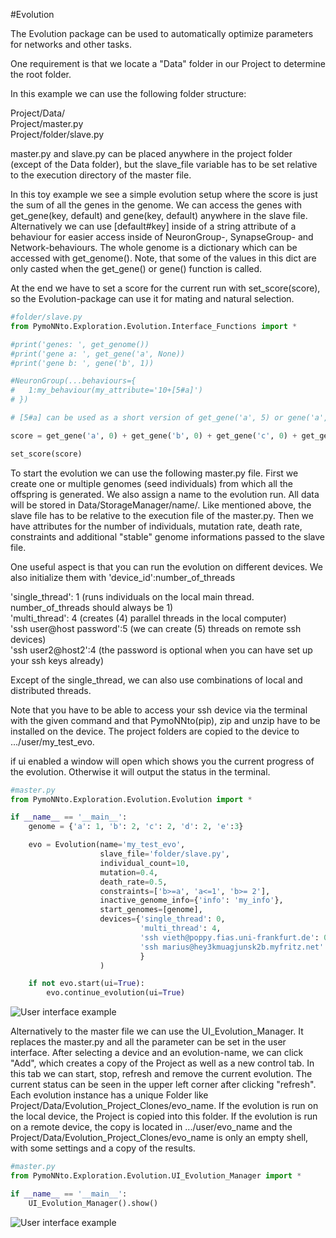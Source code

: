 #Evolution

The Evolution package can be used to automatically optimize parameters for networks and other tasks.

One requirement is that we locate a "Data" folder in our Project to determine the root folder.

In this example we can use the following folder structure:

Project/Data/ <br>
Project/master.py <br>
Project/folder/slave.py <br>

master.py and slave.py can be placed anywhere in the project folder (except of the Data folder), 
but the slave_file variable has to be set relative to the execution directory of the master file.


In this toy example we see a simple evolution setup where the score is just the sum of all the genes in the genome.
We can access the genes with get_gene(key, default) and gene(key, default) anywhere in the slave file. 
Alternatively we can use [default#key] inside of a string attribute of a behaviour for easier access inside of NeuronGroup-, SynapseGroup- and Network-behaviours.
The whole genome is a dictionary which can be accessed with get_genome(). 
Note, that some of the values in this dict are only casted when the get_gene() or gene() function is called.

At the end we have to set a score for the current run with set_score(score), so the Evolution-package can use it for mating and natural selection.

```python
#folder/slave.py
from PymoNNto.Exploration.Evolution.Interface_Functions import *

#print('genes: ', get_genome())
#print('gene a: ', get_gene('a', None))
#print('gene b: ', gene('b', 1))

#NeuronGroup(...behaviours={
#   1:my_behaviour(my_attribute='10+[5#a]')
# })

# [5#a] can be used as a short version of get_gene('a', 5) or gene('a', 5) that can be used inside of behaviour attribute strings

score = get_gene('a', 0) + get_gene('b', 0) + get_gene('c', 0) + get_gene('d', 0)

set_score(score)
```

To start the evolution we can use the following master.py file.
First we create one or multiple genomes (seed individuals) from which all the offspring is generated.
We also assign a name to the evolution run. All data will be stored in Data/StorageManager/name/.
Like mentioned above, the slave file has to be relative to the execution file of the master.py.
Then we have attributes for the number of individuals, mutation rate, death rate, constraints and additional "stable" genome informations passed to the slave file.


One useful aspect is that you can run the evolution on different devices.
We also initialize them with 'device_id':number_of_threads

'single_thread': 1 (runs individuals on the local main thread. number_of_threads should always be 1)<br>
'multi_thread': 4  (creates (4) parallel threads in the local computer)<br>
'ssh user@host password':5 (we can create (5) threads on remote ssh devices)<br>
'ssh user2@host2':4 (the password is optional when you can have set up your ssh keys already)<br>

Except of the single_thread, we can also use combinations of local and distributed threads.

Note that you have to be able to access your ssh device via the terminal with the given command and 
that PymoNNto(pip), zip and unzip have to be installed on the device. 
The project folders are copied to the device to .../user/my_test_evo.

if ui enabled a window will open which shows you the current progress of the evolution. 
Otherwise it will output the status in the terminal.

```python
#master.py
from PymoNNto.Exploration.Evolution.Evolution import *

if __name__ == '__main__':
    genome = {'a': 1, 'b': 2, 'c': 2, 'd': 2, 'e':3}

    evo = Evolution(name='my_test_evo',
                    slave_file='folder/slave.py',
                    individual_count=10,
                    mutation=0.4,
                    death_rate=0.5,
                    constraints=['b>=a', 'a<=1', 'b>= 2'],
                    inactive_genome_info={'info': 'my_info'},
                    start_genomes=[genome],
                    devices={'single_thread': 0,
                             'multi_thread': 4,
                             'ssh vieth@poppy.fias.uni-frankfurt.de': 0,
                             'ssh marius@hey3kmuagjunsk2b.myfritz.net': 0,
                             }
                    )

    if not evo.start(ui=True):
        evo.continue_evolution(ui=True)
```

![User interface example](https://raw.githubusercontent.com/trieschlab/PymoNNto/Images/UI_Single_Evolution_Monitor.png)


Alternatively to the master file we can use the UI_Evolution_Manager.
It replaces the master.py and all the parameter can be set in the user interface.
After selecting a device and an evolution-name, we can click "Add", which creates a copy of the Project as well as a new control tab.
In this tab we can start, stop, refresh and remove the current evolution. The current status can be seen in the upper left corner after clicking "refresh".
Each evolution instance has a unique Folder like Project/Data/Evolution_Project_Clones/evo_name.
If the evolution is run on the local device, the Project is copied into this folder.
If the evolution is run on a remote device, the copy is located in .../user/evo_name and the Project/Data/Evolution_Project_Clones/evo_name is only an empty shell, with some settings and a copy of the results.

```python
#master.py
from PymoNNto.Exploration.Evolution.UI_Evolution_Manager import *

if __name__ == '__main__':
    UI_Evolution_Manager().show()
```

![User interface example](https://raw.githubusercontent.com/trieschlab/PymoNNto/Images/UI_Evolution_Manager.png)